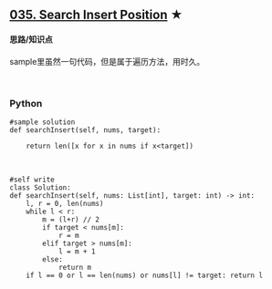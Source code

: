 ## [035. Search Insert Position][1] ★
[1]: https://leetcode.com/problems/search-insert-position/

    
#### 思路/知识点
sample里虽然一句代码，但是属于遍历方法，用时久。


  <br />  
  
### Python
    #sample solution
    def searchInsert(self, nums, target):
            
        return len([x for x in nums if x<target])
        

  <br /> 



    #self write
    class Solution:
    def searchInsert(self, nums: List[int], target: int) -> int:
        l, r = 0, len(nums)
        while l < r:
            m = (l+r) // 2
            if target < nums[m]:
                r = m
            elif target > nums[m]:
                l = m + 1
            else:
                return m
        if l == 0 or l == len(nums) or nums[l] != target: return l
                
